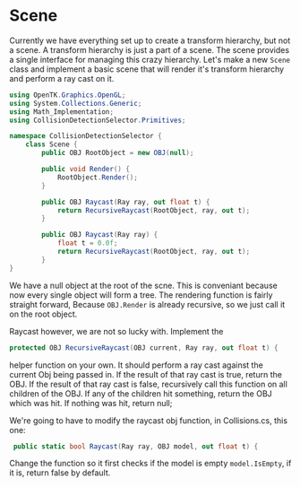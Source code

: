 # Scene

Currently we have everything set up to create a transform hierarchy, but not a scene. A transform hierarchy is just a part of a scene. The scene provides a single interface for managing this crazy hierarchy. Let's make a new ```Scene``` class and implement a basic scene that will render it's transform hierarchy and perform a ray cast on it.

```cs
using OpenTK.Graphics.OpenGL;
using System.Collections.Generic;
using Math_Implementation;
using CollisionDetectionSelector.Primitives;

namespace CollisionDetectionSelector {
    class Scene {
        public OBJ RootObject = new OBJ(null);

        public void Render() {
            RootObject.Render();
        }

        public OBJ Raycast(Ray ray, out float t) {
            return RecursiveRaycast(RootObject, ray, out t);
        }

        public OBJ Raycast(Ray ray) {
            float t = 0.0f;
            return RecursiveRaycast(RootObject, ray, out t);
        }
}
```

We have a null object at the root of the scne. This is conveniant because now every single object will form a tree. The rendering function is fairly straight forward,  Because ```OBJ.Render``` is already recursive, so we just call it on the root object.

Raycast however, we are not so lucky with. Implement the 

```cs
protected OBJ RecursiveRaycast(OBJ current, Ray ray, out float t) {
 ```
 
 helper function on your own. It should perform a ray cast against the current Obj being passed in. If the result of that ray cast is true, return the OBJ. If the result of that ray cast is false, recursively call this function on all children of the OBJ. If any of the children hit something, return the OBJ which was hit. If nothing was hit, return null;
 
 We're going to have to modify the raycast obj function, in Collisions.cs, this one:
 
 ```cs
  public static bool Raycast(Ray ray, OBJ model, out float t) {
```

Change the function so it first checks if the model is empty ```model.IsEmpty```, if it is, return false by default.